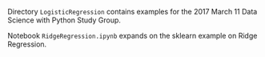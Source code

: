 Directory `LogisticRegression` contains examples for the 2017 March 11 Data Science with Python Study Group.

Notebook `RidgeRegression.ipynb` expands on the sklearn example on Ridge Regression.